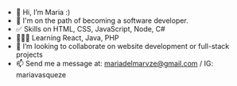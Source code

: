 - 👋 Hi, I’m Maria :)
- 🌱 I'm on the path of becoming a software developer. 
- ✅ Skills on HTML, CSS, JavaScript, Node, C#
- 👩🏽‍💻 Learning React, Java, PHP
- 💞️ I’m looking to collaborate on website development or full-stack projects
- 📫 Send me a message at: mariadelmarvze@gmail.com / IG: mariavasqueze

<!---
mariavasqueze/mariavasqueze is a ✨ special ✨ repository because its `README.md` (this file) appears on your GitHub profile.
You can click the Preview link to take a look at your changes.
--->
